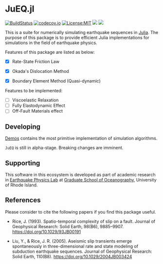 # JuEQ.jl
[![BuildStatus](https://travis-ci.com/shipengcheng1230/JuEQ.jl.svg?token=zsZu59CsqQTTp7wzi7zP&branch=master)](https://travis-ci.com/shipengcheng1230/JuEQ.jl)
[![codecov.io](https://codecov.io/gh/shipengcheng1230/JuEQ.jl/coverage.svg?token=ag6kv61zOW&branch=master)](https://codecov.io/gh/shipengcheng1230/JuEQ.jl?branch=master)
[![License:MIT](http://img.shields.io/badge/license-MIT-brightgreen.svg?style=flat)](https://opensource.org/licenses/MIT)
[![](https://img.shields.io/badge/docs-stable-blue.svg)](https://shipengcheng1230.github.io/JuEQ.jl/stable)
[![](https://img.shields.io/badge/docs-latest-blue.svg)](https://shipengcheng1230.github.io/JuEQ.jl/latest)


This is a suite for numerically simulating earthquake sequences in [Julia](https://julialang.org/). The purpose of this package is to provide efficient Julia implementations for simulations in the field of earthquake physics.

Features of this package are listed as below:

- [x] Rate-State Friction Law
- [x] Okada's Dislocation Method
- [x] Boundary Element Method (Quasi-dynamic)


Features to be implemented:
- [ ] Viscoelastic Relaxation
- [ ] Fully Elastodynamic Effect
- [ ] Off-Fault Materials effect

## Developing
[Demos](https://github.com/shipengcheng1230/JuEQ.jl/tree/master/demos) contains the most primitive implementation of simulation algorithms.

`JuEQ` is still in alpha-stage. Breaking changes are imminent.


## Supporting
This software in this ecosystem is developed as part of academic research in
[Earthquake Physics Lab](http://weilab.uri.edu/) at
[Graduate School of Oceanography](https://web.uri.edu/gso/), University of Rhode Island.


## References

Please consider to cite the following papers if you find this package useful.

* Rice, J. (1993). Spatio-temporal complexity of slip on a fault. Journal of Geophysical Research: Solid Earth, 98(B6), 9885–9907. https://doi.org/10.1029/93JB00191

* Liu, Y., & Rice, J. R. (2005). Aseismic slip transients emerge spontaneously in three-dimensional rate and state modeling of subduction earthquake sequences. Journal of Geophysical Research: Solid Earth, 110(B8). https://doi.org/10.1029/2004JB003424
